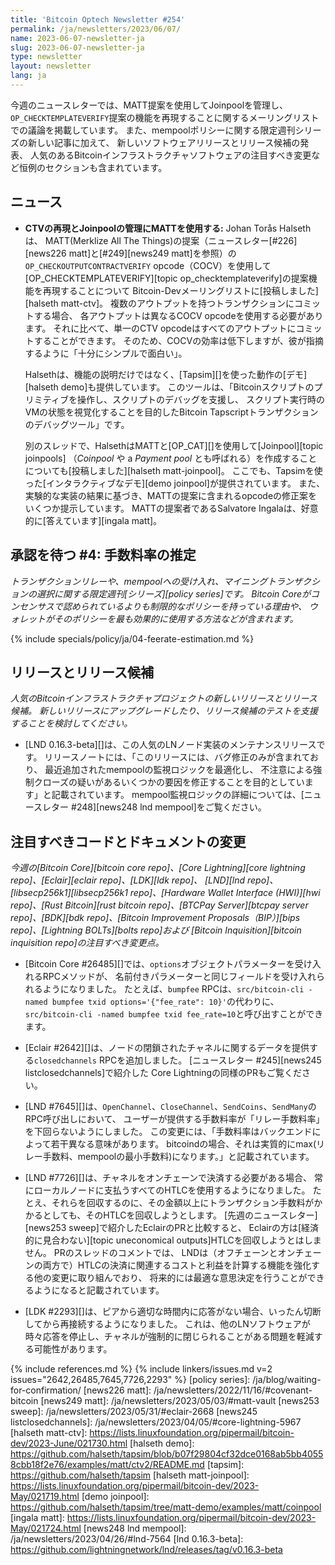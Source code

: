 ```yaml
---
title: 'Bitcoin Optech Newsletter #254'
permalink: /ja/newsletters/2023/06/07/
name: 2023-06-07-newsletter-ja
slug: 2023-06-07-newsletter-ja
type: newsletter
layout: newsletter
lang: ja
---
```

今週のニュースレターでは、MATT提案を使用してJoinpoolを管理し、
`OP_CHECKTEMPLATEVERIFY`提案の機能を再現することに関するメーリングリストでの議論を掲載しています。
また、mempoolポリシーに関する限定週刊シリーズの新しい記事に加えて、
新しいソフトウェアリリースとリリース候補の発表、
人気のあるBitcoinインフラストラクチャソフトウェアの注目すべき変更など恒例のセクションも含まれています。

## ニュース

- **CTVの再現とJoinpoolの管理にMATTを使用する:** Johan Torås Halsethは、
  MATT(Merklize All The Things)の提案（ニュースレター[#226][news226 matt]と[#249][news249 matt]を参照）の
  `OP_CHECKOUTPUTCONTRACTVERIFY` opcode（COCV）を使用して
  [OP_CHECKTEMPLATEVERIFY][topic op_checktemplateverify]の提案機能を再現することについて
  Bitcoin-Devメーリングリストに[投稿しました][halseth matt-ctv]。
  複数のアウトプットを持つトランザクションにコミットする場合、
  各アウトプットは異なるCOCV opcodeを使用する必要があります。
  それに比べて、単一のCTV opcodeはすべてのアウトプットにコミットすることができます。
  そのため、COCVの効率は低下しますが、彼が指摘するように「十分にシンプルで面白い」。

  Halsethは、機能の説明だけではなく、[Tapsim][]を使った動作の[デモ][halseth demo]も提供しています。
  このツールは、「Bitcoinスクリプトのプリミティブを操作し、スクリプトのデバッグを支援し、
  スクリプト実行時のVMの状態を視覚化することを目的したBitcoin Tapscriptトランザクションのデバッグツール」です。

  別のスレッドで、HalsethはMATTと[OP_CAT][]を使用して[Joinpool][topic joinpools]
  （_Coinpool_ や a _Payment pool_ とも呼ばれる）を作成することについても[投稿しました][halseth matt-joinpool]。
  ここでも、Tapsimを使った[インタラクティブなデモ][demo joinpool]が提供されています。
  また、実験的な実装の結果に基づき、MATTの提案に含まれるopcodeの修正案をいくつか提示しています。
  MATTの提案者であるSalvatore Ingalaは、好意的に[答えています][ingala matt]。

## 承認を待つ #4: 手数料率の推定

_トランザクションリレーや、mempoolへの受け入れ、マイニングトランザクションの選択に関する限定週刊[シリーズ][policy series]です。
Bitcoin Coreがコンセンサスで認められているよりも制限的なポリシーを持っている理由や、
ウォレットがそのポリシーを最も効果的に使用する方法などが含まれます。_

{% include specials/policy/ja/04-feerate-estimation.md %}

## リリースとリリース候補

*人気のBitcoinインフラストラクチャプロジェクトの新しいリリースとリリース候補。
新しいリリースにアップグレードしたり、リリース候補のテストを支援することを検討してください。*

- [LND 0.16.3-beta][]は、この人気のLNノード実装のメンテナンスリリースです。
  リリースノートには、「このリリースには、バグ修正のみが含まれており、
  最近追加されたmempoolの監視ロジックを最適化し、
  不注意による強制クローズの疑いがあるいくつかの要因を修正することを目的としています」と記載されています。
  mempool監視ロジックの詳細については、[ニュースレター #248][news248 lnd mempool]をご覧ください。

## 注目すべきコードとドキュメントの変更

*今週の[Bitcoin Core][bitcoin core repo]、[Core
Lightning][core lightning repo]、[Eclair][eclair repo]、[LDK][ldk repo]、
[LND][lnd repo]、[libsecp256k1][libsecp256k1 repo]、[Hardware Wallet
Interface (HWI)][hwi repo]、[Rust Bitcoin][rust bitcoin repo]、[BTCPay
Server][btcpay server repo]、[BDK][bdk repo]、[Bitcoin Improvement
Proposals（BIP）][bips repo]、[Lightning BOLTs][bolts repo]および
[Bitcoin Inquisition][bitcoin inquisition repo]の注目すべき変更点。*

- [Bitcoin Core #26485][]では、`options`オブジェクトパラメーターを受け入れるRPCメソッドが、
  名前付きパラメーターと同じフィールドを受け入れられるようになりました。
  たとえば、`bumpfee` RPCは、`src/bitcoin-cli -named bumpfee txid options='{"fee_rate": 10}'`の代わりに、
  `src/bitcoin-cli -named bumpfee txid fee_rate=10`と呼び出すことができます。

- [Eclair #2642][]は、ノードの閉鎖されたチャネルに関するデータを提供する`closedchannels` RPCを追加しました。
  [ニュースレター #245][news245 listclosedchannels]で紹介した
  Core Lightningの同様のPRもご覧ください。

- [LND #7645][]は、`OpenChannel`、`CloseChannel`、`SendCoins`、`SendMany`のRPC呼び出しにおいて、
  ユーザーが提供する手数料率が「リレー手数料率」を下回らないようにしました。
  この変更には、「手数料率はバックエンドによって若干異なる意味があります。
  bitcoindの場合、それは実質的にmax(リレー手数料、mempoolの最小手数料)になります。」と記載されています。

- [LND #7726][]は、チャネルをオンチェーンで決済する必要がある場合、
  常にローカルノードに支払うすべてのHTLCを使用するようになりました。
  たとえ、それらを回収するのに、その金額以上にトランザクション手数料がかかるとしても、そのHTLCを回収しようとします。
  [先週のニュースレター][news253 sweep]で紹介したEclairのPRと比較すると、
  Eclairの方は[経済的に見合わない][topic uneconomical outputs]HTLCを回収しようとはしません。
  PRのスレッドのコメントでは、
  LNDは（オフチェーンとオンチェーンの両方で）HTLCの決済に関連するコストと利益を計算する機能を強化する他の変更に取り組んでおり、
  将来的には最適な意思決定を行うことができるようになると記載されています。

- [LDK #2293][]は、ピアから適切な時間内に応答がない場合、いったん切断してから再接続するようになりました。
  これは、他のLNソフトウェアが時々応答を停止し、チャネルが強制的に閉じられることがある問題を軽減する可能性があります。

{% include references.md %}
{% include linkers/issues.md v=2 issues="2642,26485,7645,7726,2293" %}
[policy series]: /ja/blog/waiting-for-confirmation/
[news226 matt]: /ja/newsletters/2022/11/16/#covenant-bitcoin
[news249 matt]: /ja/newsletters/2023/05/03/#matt-vault
[news253 sweep]: /ja/newsletters/2023/05/31/#eclair-2668
[news245 listclosedchannels]: /ja/newsletters/2023/04/05/#core-lightning-5967
[halseth matt-ctv]: https://lists.linuxfoundation.org/pipermail/bitcoin-dev/2023-June/021730.html
[halseth demo]: https://github.com/halseth/tapsim/blob/b07f29804cf32dce0168ab5bb40558cbb18f2e76/examples/matt/ctv2/README.md
[tapsim]: https://github.com/halseth/tapsim
[halseth matt-joinpool]: https://lists.linuxfoundation.org/pipermail/bitcoin-dev/2023-May/021719.html
[demo joinpool]: https://github.com/halseth/tapsim/tree/matt-demo/examples/matt/coinpool
[ingala matt]: https://lists.linuxfoundation.org/pipermail/bitcoin-dev/2023-May/021724.html
[news248 lnd mempool]: /ja/newsletters/2023/04/26/#lnd-7564
[lnd 0.16.3-beta]: https://github.com/lightningnetwork/lnd/releases/tag/v0.16.3-beta
